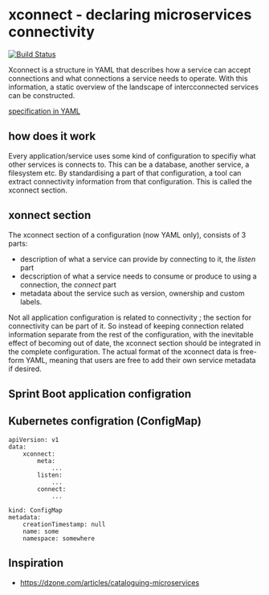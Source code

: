# xconnect - declaring microservices connectivity

[![Build Status](https://travis-ci.org/emicklei/xconnect.png)](https://travis-ci.org/emicklei/xconnect)

Xconnect is a structure in YAML that describes how a service can accept connections and what connections a service needs to operate.
With this information, a static overview of the landscape of intercconnected services can be constructed.

[specification in YAML](https://raw.githubusercontent.com/emicklei/xconnect/master/spec-xconnect.yaml)

## how does it work

Every application/service uses some kind of configuration to specifiy what other services is connects to.
This can be a database, another service, a filesystem etc.
By standardising a part of that configuration, a tool can extract connectivity information from that configuration.
This is called the xconnect section.

## xonnect section

The xconnect section of a configuration (now YAML only), consists of 3 parts:

- description of what a service can provide by connecting to it, the *listen* part
- decscription of what a service needs to consume or produce to using a connection, the *connect* part
- metadata about the service such as version, ownership and custom labels.

Not all application configuration is related to connectivity ; the section for connectivity can be part of it.
So instead of keeping connection related information separate from the rest of the configuration, with the inevitable effect of becoming out of date, the xconnect section should be integrated in the complete configuration.
The actual format of the xconnect data is free-form YAML, meaning that users are free to add their own service metadata if desired.

## Sprint Boot application configration

## Kubernetes configration (ConfigMap)

    apiVersion: v1
    data:
        xconnect:
            meta: 
                ...
            listen:
                ...
            connect:
                ...
            
    kind: ConfigMap
    metadata:
        creationTimestamp: null
        name: some
        namespace: somewhere

## Inspiration

- https://dzone.com/articles/cataloguing-microservices